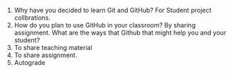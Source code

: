 1. Why have you decided to learn Git and GitHub?
For Student project collbrations.
2. How do you plan to use GitHub in your classroom?
By sharing assignment.
What are the ways that Github that might help you and your student?
1. To share teaching material
2. To share assignment.
3. Autograde
